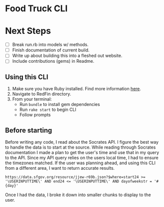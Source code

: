 # Food Truck CLI

# Next Steps
- [ ] Break run.rb into models w/ methods.
- [ ] Finish documentation of current build.
- [ ] Write up about building this into a fleshed out website.
- [ ] Include contributions (gems) in Readme.

## Using this CLI
1. Make sure you have Ruby installed. Find more information [here](https://www.ruby-lang.org/en/documentation/installation/).
2. Navigate to RedFin directory.
3. From your terminal:
    - Run `bundle` to install gem dependencies
    - Run `rake start` to begin CLI
    - Follow prompts

## Before starting
Before writing any code, I read about the Socrates API. I figure the best way to handle the data is to start at the source. While reading through Socrates documentation I made a plan to get the user's time and use that in my query to the API. Since my API query relies on the users local time, I had to ensure the timezones matched. If the user was planning ahead, and using this CLI from a different area, I want to return accurate results.

```
https://data.sfgov.org/resource/jjew-r69b.json?$where=start24 >= '\USERINPUTTIME\' AND end24 <= '\USERINPUTTIME\' AND dayofweekstr = '#{day}'
```

Once I had the data, I broke it down into smaller chunks to display to the user. 